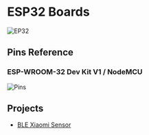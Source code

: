 # ESP32 Boards

![EP32](https://i.imgur.com/mS21bFu.jpg?1)

## Pins Reference

### ESP-WROOM-32 Dev Kit V1 / NodeMCU

![Pins](https://i.imgur.com/bCuaOxa.png?1)

## Projects

* [BLE Xiaomi Sensor](./BLE_Xiaomi_Sensor/README.md)
